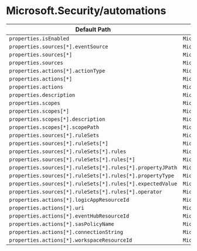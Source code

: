 # Microsoft.Security/automations

| Default Path | Alias |
|---|---|
| `properties.isEnabled` | `Microsoft.Security/automations/isEnabled` |
| `properties.sources[*].eventSource` | `Microsoft.Security/automations/sources[*].eventSource` |
| `properties.sources[*]` | `Microsoft.Security/automations/sources[*]` |
| `properties.sources` | `Microsoft.Security/automations/sources` |
| `properties.actions[*].actionType` | `Microsoft.Security/automations/actions[*].actionType` |
| `properties.actions[*]` | `Microsoft.Security/automations/actions[*]` |
| `properties.actions` | `Microsoft.Security/automations/actions` |
| `properties.description` | `Microsoft.Security/automations/description` |
| `properties.scopes` | `Microsoft.Security/automations/scopes` |
| `properties.scopes[*]` | `Microsoft.Security/automations/scopes[*]` |
| `properties.scopes[*].description` | `Microsoft.Security/automations/scopes[*].description` |
| `properties.scopes[*].scopePath` | `Microsoft.Security/automations/scopes[*].scopePath` |
| `properties.sources[*].ruleSets` | `Microsoft.Security/automations/sources[*].ruleSets` |
| `properties.sources[*].ruleSets[*]` | `Microsoft.Security/automations/sources[*].ruleSets[*]` |
| `properties.sources[*].ruleSets[*].rules` | `Microsoft.Security/automations/sources[*].ruleSets[*].rules` |
| `properties.sources[*].ruleSets[*].rules[*]` | `Microsoft.Security/automations/sources[*].ruleSets[*].rules[*]` |
| `properties.sources[*].ruleSets[*].rules[*].propertyJPath` | `Microsoft.Security/automations/sources[*].ruleSets[*].rules[*].propertyJPath` |
| `properties.sources[*].ruleSets[*].rules[*].propertyType` | `Microsoft.Security/automations/sources[*].ruleSets[*].rules[*].propertyType` |
| `properties.sources[*].ruleSets[*].rules[*].expectedValue` | `Microsoft.Security/automations/sources[*].ruleSets[*].rules[*].expectedValue` |
| `properties.sources[*].ruleSets[*].rules[*].operator` | `Microsoft.Security/automations/sources[*].ruleSets[*].rules[*].operator` |
| `properties.actions[*].logicAppResourceId` | `Microsoft.Security/automations/actions[*].LogicApp.logicAppResourceId` |
| `properties.actions[*].uri` | `Microsoft.Security/automations/actions[*].LogicApp.uri` |
| `properties.actions[*].eventHubResourceId` | `Microsoft.Security/automations/actions[*].EventHub.eventHubResourceId` |
| `properties.actions[*].sasPolicyName` | `Microsoft.Security/automations/actions[*].EventHub.sasPolicyName` |
| `properties.actions[*].connectionString` | `Microsoft.Security/automations/actions[*].EventHub.connectionString` |
| `properties.actions[*].workspaceResourceId` | `Microsoft.Security/automations/actions[*].Workspace.workspaceResourceId` |

